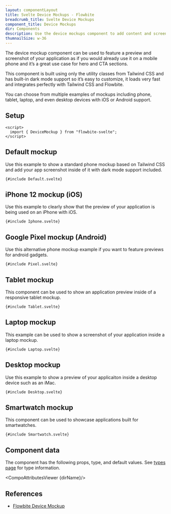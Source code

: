 ```yaml
---
layout: componentLayout
title: Svelte Device Mockups - Flowbite
breadcrumb_title: Svelte Device Mockups
component_title: Device Mockups
dir: Components
description: Use the device mockups component to add content and screenshot previews of your application inside phone and tablet frames coded with Tailwind CSS and Flowbite
thumnailSize: w-36
---
```


<script>
  import { CompoAttributesViewer, GitHubCompoLinks, toKebabCase } from '../../utils'
  import { P, A } from '$lib'
  const dirName = toKebabCase(component_title)
</script>

The device mockup component can be used to feature a preview and screenshot of your application as if you would already use it on a mobile phone and it’s a great use case for hero and CTA sections.

This component is built using only the utility classes from Tailwind CSS and has built-in dark mode support so it’s easy to customize, it loads very fast and integrates perfectly with Tailwind CSS and Flowbite.

You can choose from multiple examples of mockups including phone, tablet, laptop, and even desktop devices with iOS or Android support.

## Setup

```svelte example hideOutput
<script>
  import { DeviceMockup } from "flowbite-svelte";
</script>
```

## Default mockup

Use this example to show a standard phone mockup based on Tailwind CSS and add your app screenshot inside of it with dark mode support included.

```svelte example
{#include Default.svelte}
```

## iPhone 12 mockup (iOS)

Use this example to clearly show that the preview of your application is being used on an iPhone with iOS.

```svelte example
{#include Iphone.svelte}
```

## Google Pixel mockup (Android)

Use this alternative phone mockup example if you want to feature previews for android gadgets.

```svelte example
{#include Pixel.svelte}
```

## Tablet mockup

This component can be used to show an application preview inside of a responsive tablet mockup.

```svelte example
{#include Tablet.svelte}
```

## Laptop mockup

This example can be used to show a screenshot of your application inside a laptop mockup.

```svelte example
{#include Laptop.svelte}
```

## Desktop mockup

Use this example to show a preview of your applicaiton inside a desktop device such as an iMac.

```svelte example
{#include Desktop.svelte}
```

## Smartwatch mockup

This component can be used to showcase applications built for smartwatches.

```svelte example
{#include Smartwatch.svelte}
```

## Component data

The component has the following props, type, and default values. See [types page](/docs/pages/typescript) for type information.

<CompoAttributesViewer {dirName}/>

## References

- [Flowbite Device Mockup](https://flowbite.com/docs/components/device-mockups/)

<GitHubCompoLinks />
